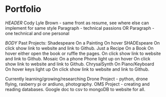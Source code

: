 # Portfolio 

*HEADER*
Cody Lyle Brown - same front as resume, see where else can implement for same style
Paragraph - technical passions
OR
Paragraph - one technical and one personal


*BODY*
Past Projects:
  Shadespeare
    On a Painting
      On hover SHADEspeare
      On click show link to website and link to Github.
  Just a Recipe 
    On a Book
      On hover either open the book or ruffle the pages.
      On click show link to website and link to Github.
  Mosaic
    On a phone
      Phone light up on hover
      On click show link to website and link to Github.
  ChrysalSynth
    On Piano/Keyboard
      On hover keys light up
      On click show link to website and link to Github.

Currently learning/growing/researching
  Drone Project - python, drone flying, rasberry pi or ardiuno, photography.
  OMS Project - creating and reading databases. Google doc to csv to mongoDB to website for all.

